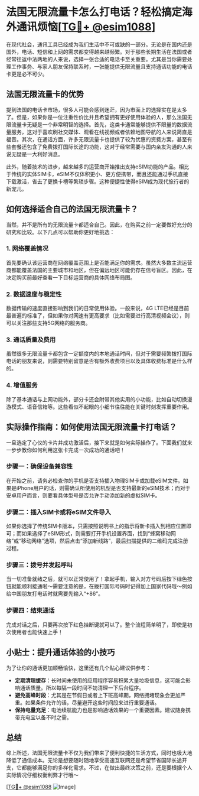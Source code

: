 # 法国无限流量卡怎么打电话？轻松搞定海外通讯烦恼[[TG💪+ @esim1088](https://t.me/s/esim1088)]

在现代社会，通讯工具已经成为我们生活中不可或缺的一部分。无论是在国内还是国外，电话、短信和上网的需求都变得越来越频繁。对于那些长期生活在法国或者经常往返中法两地的人来说，选择一张合适的电话卡至关重要。尤其是当你需要处理工作事务、与家人朋友保持联系时，一张能提供无限流量且支持通话功能的电话卡更是必不可少。

## 法国无限流量卡的优势

提到法国的电话卡市场，很多人可能会感到迷茫，因为市面上的选择实在是太多了。但是，如果你是一位注重性价比并且希望拥有更好使用体验的人，那么法国无限流量卡无疑是一个非常明智的选择。首先，这类卡通常能够提供不限量的数据流量服务，这对于喜欢刷社交媒体、观看在线视频或者依赖地图导航的人来说简直是福音。其次，在通话方面，许多无限流量卡也提供了较为优惠的资费方案，甚至有些套餐还包含了免费拨打国际长途的功能，这对于经常需要与国内亲友沟通的人来说无疑是一大利好消息。

此外，随着技术的进步，越来越多的运营商开始推出支持eSIM功能的产品。相比于传统的实体SIM卡，eSIM不仅体积更小、更方便携带，而且还能通过手机直接下载激活，省去了更换卡槽等繁琐步骤。这种便捷性使得eSIM成为现代旅行者的新宠儿。

## 如何选择适合自己的法国无限流量卡？

当然，并不是所有的无限流量卡都适合自己。因此，在购买之前一定要做好充分的研究和比较。以下几点可以帮助你更好地挑选：

### 1. **网络覆盖情况**
   首先要确认该运营商在网络覆盖范围上是否能满足你的需求。虽然大多数主流运营商都能覆盖法国的主要城市和地区，但在偏远地区可能仍存在信号盲区。因此，在决定购买前最好查看一下目标运营商的具体网络布局图。

### 2. **数据速度与稳定性**
   数据传输的速度直接影响到我们的日常使用体验。一般来说，4G LTE已经是目前最普遍的标准了，但如果你对网速有更高要求（比如需要进行高清视频会议），则可以关注那些支持5G网络的服务商。

### 3. **通话质量及费用**
   虽然很多无限流量卡都包含一定额度内的本地通话时间，但对于需要频繁拨打国际电话的朋友来说，则需要特别留意是否有额外收费项目以及具体收费标准是什么样的。

### 4. **增值服务**
   除了基本通话与上网功能外，部分卡还会附带其他实用的小功能，比如自动切换漫游模式、语音信箱等。这些看似不起眼的小细节往往能在关键时刻发挥重要作用。

## 实际操作指南：如何使用法国无限流量卡打电话？

一旦选定了心仪的卡片并成功激活后，接下来就是如何实际操作了。下面我们就来一步步教你如何利用这张卡完成一次成功的通话吧！

### 步骤一：确保设备兼容性
   在开始之前，请务必检查你的手机是否支持插入物理SIM卡或加载eSIM文件。如果是iPhone用户的话，则需确认所使用的机型是否支持最新的eSIM技术；而对于安卓用户而言，则要看具体型号是否允许手动添加新的虚拟SIM卡。

### 步骤二：插入SIM卡或将eSIM文件导入
   如果你选择了传统SIM卡版本，只需按照说明书上的指示将新卡插入到相应位置即可；而如果选择了eSIM形式，则需要打开手机设置界面，找到“蜂窝移动网络”或“移动网络”选项，然后点击“添加新线路”，最后扫描提供的二维码完成注册过程。

### 步骤三：拨号并发起呼叫
   当一切准备就绪之后，就可以正常使用了！拿起手机，输入对方号码后按下绿色按钮就能顺利接通啦～需要注意的是，在拨打国际号码时记得加上国家代码哦～例如给中国朋友打电话时就需要先输入“+86”。

### 步骤四：结束通话
   完成对话之后，只要再次按下红色挂断键就可以了。整个流程简单明了，即使是初次使用者也能快速上手！

## 小贴士：提升通话体验的小技巧

为了让你的通话更加顺畅愉快，这里还有几个贴心建议供参考：

- **定期清理缓存**：长时间未使用的应用程序容易积累大量垃圾信息，这可能会影响通话质量。所以每隔一段时间不妨清理一下后台程序。
- **避免高峰时段**：尤其是在节假日或者上下班高峰期，网络拥堵现象会更加严重。如果条件允许的话，尽量避开这些时间段来进行重要通话。
- **保持电量充足**：电池续航能力也是影响通话效果的一个重要因素。建议随身携带充电宝以备不时之需。

## 总结

综上所述，法国无限流量卡不仅为我们带来了便利快捷的生活方式，同时也极大地降低了通信成本。无论是想要随时随地享受高速互联网还是希望节省国际长途开支，它都能够满足你的多样化需求。不过，在做出最终决策之前，还是要根据个人实际情况仔细权衡利弊才行哦～

[[TG💪+ @esim1088](https://t.me/s/esim1088) ![Image](https://i.postimg.cc/4NQfJmqS/Snipaste-2025-05-13-00-14-12.png)]